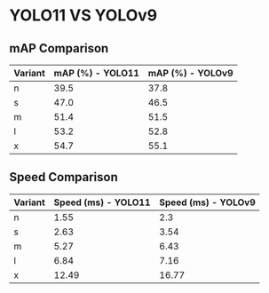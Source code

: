 ---
---

# YOLO11 VS YOLOv9

## mAP Comparison

| Variant | mAP (%) - YOLO11 | mAP (%) - YOLOv9 |
| ------- | ---------------- | ---------------- |
| n       | 39.5             | 37.8             |
| s       | 47.0             | 46.5             |
| m       | 51.4             | 51.5             |
| l       | 53.2             | 52.8             |
| x       | 54.7             | 55.1             |

## Speed Comparison

| Variant | Speed (ms) - YOLO11 | Speed (ms) - YOLOv9 |
| ------- | ------------------- | ------------------- |
| n       | 1.55                | 2.3                 |
| s       | 2.63                | 3.54                |
| m       | 5.27                | 6.43                |
| l       | 6.84                | 7.16                |
| x       | 12.49               | 16.77               |
